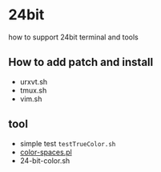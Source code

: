 # 24bit
how to support 24bit terminal and tools

## How to add patch and install
- urxvt.sh
- tmux.sh
- vim.sh

## tool
- simple test `testTrueColor.sh`
- [color-spaces.pl](https://raw.githubusercontent.com/robertknight/konsole/master/tests/color-spaces.pl)
- 24-bit-color.sh
